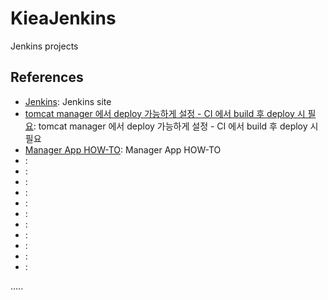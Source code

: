 KieaJenkins
===========
Jenkins projects


References
----------
- [Jenkins](https://jenkins.io/ "Jenkins"): Jenkins site
- [tomcat manager 에서 deploy 가능하게 설정 - CI 에서 build 후 deploy 시 필요](https://www.lesstif.com/pages/viewpage.action?pageId=18220165 ""): tomcat manager 에서 deploy 가능하게 설정 - CI 에서 build 후 deploy 시 필요
- [Manager App HOW-TO](http://tomcat.apache.org/tomcat-7.0-doc/manager-howto.html "Manager App HOW-TO"): Manager App HOW-TO
- []( ""):
- []( ""):
- []( ""):
- []( ""):
- []( ""):
- []( ""):
- []( ""):
- []( ""):
- []( ""):
- []( ""):
- []( ""):

.....
